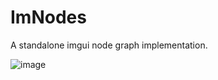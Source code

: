 ImNodes
=======

A standalone imgui node graph implementation.

![image](https://user-images.githubusercontent.com/19151258/58322886-fc695b00-7e2a-11e9-8ac2-86302bda0ad8.png)
